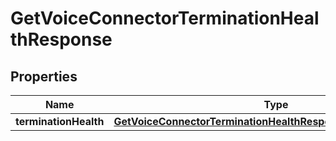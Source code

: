 

# GetVoiceConnectorTerminationHealthResponse


## Properties

| Name | Type | Description | Notes |
|------------ | ------------- | ------------- | -------------|
|**terminationHealth** | [**GetVoiceConnectorTerminationHealthResponseTerminationHealth**](GetVoiceConnectorTerminationHealthResponseTerminationHealth.md) |  |  [optional] |



